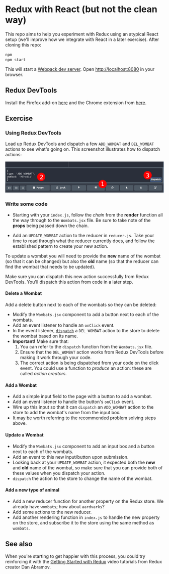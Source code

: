 # Redux with React (but not the clean way)

This repo aims to help you experiment with Redux using an atypical React setup (we'll improve how we integrate with React in a later exercise). After cloning this repo:

```shell
npm
npm start
```

This will start a [Webpack dev server](https://github.com/webpack/webpack-dev-server). Open [http://localhost:8080](http://localhost:8080) in your browser.


## Redux DevTools

Install the Firefox add-on [here](https://addons.mozilla.org/en-US/firefox/addon/remotedev/) and the Chrome extension from [here](https://chrome.google.com/webstore/detail/redux-devtools/lmhkpmbekcpmknklioeibfkpmmfibljd).


## Exercise

### Using Redux DevTools

Load up Redux DevTools and dispatch a few `ADD_WOMBAT` and `DEL_WOMBAT` actions to see what's going on. This screenshot illustrates how to dispatch actions:

![Dispatching actions using Redux dev tools](./screenshot1.png)


### Write some code

- Starting with your `index.js`, follow the *chain* from the **render** function all the way through to the `Wombats.jsx` file. Be sure to take note of the **props** being passed down the chain.

- Add an `UPDATE_WOMBAT` action to the reducer in `reducer.js`. Take your time to read through what the reducer currently does, and follow the established pattern to create your new action.

To update a wombat you will need to provide the **new** name of the wombat (so that it can be changed) but also the **old** name (so that the reducer can find the wombat that needs to be updated).

Make sure you can dispatch this new action successfully from Redux DevTools. You'll dispatch this action from code in a later step.


#### Delete a Wombat

Add a delete button next to each of the wombats so they can be deleted:

- Modify the `Wombats.jsx` component to add a button next to each of the wombats.
- Add an event listener to handle an `onClick` event.
- In the event listener, [`dispatch`](http://redux.js.org/docs/api/Store.html#dispatch) a `DEL_WOMBAT` action to the store to delete the wombat based on its name.
- **Important!** Make sure that:
  1. You can refer to the `dispatch` function from the `Wombats.jsx` file.
  2. Ensure that the `DEL_WOMBAT` action works from Redux DevTools before making it work through your code.
  3. The correct action is being dispatched from your code on the click event. You could use a function to *produce* an action: these are called *action creators*.


#### Add a Wombat

- Add a simple input field to the page with a button to add a wombat.
- Add an event listener to handle the button's `onClick` event.
- Wire up this input so that it can `dispatch` an `ADD_WOMBAT` action to the store to add the wombat's name from the input box.
- It may be worth referring to the recommended problem solving steps above.


#### Update a Wombat

- Modify the `Wombats.jsx` component to add an input box and a button next to each of the wombats.
- Add an event to this new input/button upon submission.
- Looking back at your `UPDATE_WOMBAT` action, it expected both the **new** and **old** name of the wombat, so make sure that you can provide both of these values when you dispatch your action.
- `dispatch` the action to the store to change the name of the wombat.


#### Add a new type of animal

- Add a new reducer function for another property on the Redux store. We already have `wombats`; how about `aardvarks`?
- Add some actions to the new reducer.
- Add another rendering function in `index.js` to handle the new property on the store, and subscribe it to the store using the same method as `wombats`.


## See also

When you're starting to get happier with this process, you could try reinforcing it with the [Getting Started with Redux](https://egghead.io/courses/getting-started-with-redux) video tutorials from Redux creator Dan Abramov.

